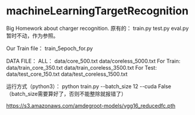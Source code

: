 # machineLearningTargetRecognition
Big Homework about charger recognition.
原有的：
train.py
test.py
eval.py
暂时不动，作为参照。

Our Train file：
train_5epoch_for.py

DATA FILE：
ALL：
	data/core_500.txt
	data/coreless_5000.txt
For Train:
	data/train_core_350.txt
	data/train_coreless_3500.txt
For Test:
	data/test_core_150.txt
	data/test_coreless_1500.txt

运行方式（python3）：
python train.py --batch_size 12 --cuda False
（batch_size需要算好了，否则不能整除就报错了）


https://s3.amazonaws.com/amdegroot-models/vgg16_reducedfc.pth
